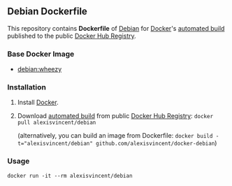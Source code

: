 ## Debian Dockerfile


This repository contains **Dockerfile** of [Debian](http://www.debian.org/) for [Docker](https://www.docker.com/)'s [automated build](https://registry.hub.docker.com/u/alexisvincent/debian/) published to the public [Docker Hub Registry](https://registry.hub.docker.com/).


### Base Docker Image

* [debian:wheezy](https://registry.hub.docker.com/u/alexisvincent/debian/)


### Installation

1. Install [Docker](https://www.docker.com/).

2. Download [automated build](https://registry.hub.docker.com/u/alexisvincent/debian/) from public [Docker Hub Registry](https://registry.hub.docker.com/): `docker pull alexisvincent/debian`

   (alternatively, you can build an image from Dockerfile: `docker build -t="alexisvincent/debian" github.com/alexisvincent/docker-debian`)


### Usage

    docker run -it --rm alexisvincent/debian
